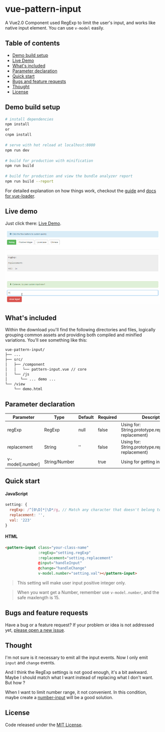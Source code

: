 # vue-pattern-input

A Vue2.0 Component used RegExp to limit the user's input, and works like native input element. You can use `v-model` easily.

## Table of contents

- [Demo build setup](#demo-build-setup)
- [Live Demo](#live-demo)
- [What's included](#whats-included)
- [Parameter declaration](#parameter-declaration)
- [Quick start](#quick-start)
- [Bugs and feature requests](#bugs-and-feature-requests)
- [Thought](#thought)
- [License](#license)

## Demo build setup

``` bash
# install dependencies
npm install
or
cnpm install

# serve with hot reload at localhost:8080
npm run dev

# build for production with minification
npm run build

# build for production and view the bundle analyzer report
npm run build --report
```

For detailed explanation on how things work, checkout the [guide](http://vuejs-templates.github.io/webpack/) and [docs for vue-loader](http://vuejs.github.io/vue-loader).

## Live demo

Just click there: [Live Demo](http://htmlpreview.github.io/?https://github.com/RoamIn/vue-pattern-input/blob/master/view/demo.html).

![demo.gif](./src/img/demo.gif)

## What's included

Within the download you'll find the following directories and files, logically grouping common assets and providing both compiled and minified variations. You'll see something like this:

```
vue-pattern-input/
├── ...
├── src/
│   ├── /component
│   │   └── pattern-input.vue // core
│   └── /js
│      └── ... demo ...
└── /view
    └── demo.html
```

## Parameter declaration


Parameter|Type|Default|Required|Description
--- | --- | --- | --- | --- |
regExp | RegExp | null | false | Using for: String.prototype.replace(regexp, replacement)
replacement | String | '' | false | Using for: String.prototype.replace(regexp, replacement)
v-model[.number] | String/Number | | true | Using for getting input value

## Quick start

#### JavaScript

```javascript
setting: {
  regExp: /^[0\D]*|\D*/g, // Match any character that doesn't belong to the positive integer
  replacement: '',
  val: '223'
}
```

#### HTML

```html
<pattern-input class="your-class-name"
               :regExp="setting.regExp"
               :replacement="setting.replacement"
               @input="handleInput"
               @change="handleChange"
               v-model.number="setting.val"></pattern-input>
```

> This setting will make user input positive integer only.

> When you want get a Number, remember use `v-model.number`, and the safe maxlength is 15.

## Bugs and feature requests

Have a bug or a feature request? If your problem or idea is not addressed yet, [please open a new issue](https://github.com/RoamIn/vue-pattern-input/issues/new).

## Thought

I'm not sure is it necessary to emit all the input events. Now I only emit `input` and `change` events.

And I think the RegExp settings is not good enough, it's a bit awkward. Maybe I should match what I want instead of replacing what I don't want. But how ?

When I want to limit number range, it not convenient. In this condition, maybe create a [number-input](https://github.com/RoamIn/vue-custom-input) will be a good solution.


## License

Code released under the [MIT License](https://github.com/RoamIn/vue-pattern-input/blob/master/LICENSE).